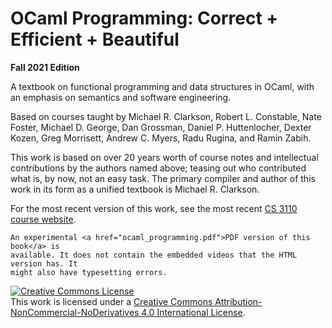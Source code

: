 # OCaml Programming: Correct + Efficient + Beautiful

**Fall 2021 Edition**

A textbook on functional programming and data structures in OCaml, with an
emphasis on semantics and software engineering.

Based on courses taught by Michael R. Clarkson, Robert L. Constable,
Nate Foster, Michael D. George, Dan Grossman, Daniel P. Huttenlocher,
Dexter Kozen, Greg Morrisett, Andrew C. Myers, Radu Rugina, and Ramin
Zabih.

This work is based on over 20 years worth of course notes and intellectual
contributions by the authors named above; teasing out who contributed
what is, by now, not an easy task. The primary compiler and author of
this work in its form as a unified textbook is Michael R. Clarkson.

For the most recent version of this work, see the most recent
[CS 3110 course website](https://www.cs.cornell.edu/courses/cs3110).

<!-- The link in the next paragraph apparently needs to be in a raw block.
Otherwise, Sphinx notices that the target doesn't actually exist at
build time, and issues an error about a bad cross-reference.-->
```{raw} html
An experimental <a href="ocaml_programming.pdf">PDF version of this book</a> is
available. It does not contain the embedded videos that the HTML version has. It
might also have typesetting errors.
```

<a rel="license" href="http://creativecommons.org/licenses/by-nc-nd/4.0/">
<img alt="Creative Commons License" style="border-width:0"
src="https://i.creativecommons.org/l/by-nc-nd/4.0/80x15.png" /></a>
<br />
This work is licensed under a <a rel="license"
href="http://creativecommons.org/licenses/by-nc-nd/4.0/">Creative Commons
Attribution-NonCommercial-NoDerivatives 4.0 International License</a>.
